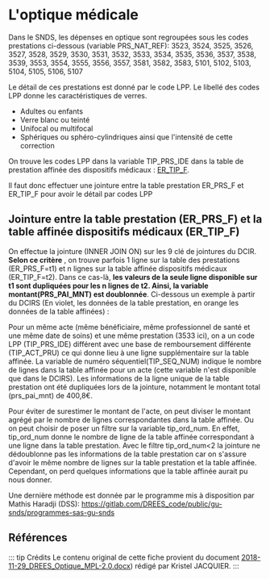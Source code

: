 # L'optique médicale

Dans le SNDS, les dépenses en optique sont regroupées sous les codes prestations ci-dessous (variable PRS_NAT_REF):
3523, 3524, 3525, 3526, 3527, 3528, 3529, 3530, 3531, 3532, 3533, 3534, 3535, 3536, 3537, 3538, 3539, 3553, 3554, 3555, 3556, 3557, 3581, 3582, 3583, 5101, 5102, 5103, 5104, 5105, 5106, 5107

Le détail de ces prestations est donné par le code LPP. 
Le libellé des codes LPP donne les caractéristiques de verres.
- Adultes ou enfants
- Verre blanc ou teinté
- Unifocal ou multifocal
- Sphériques ou sphéro-cylindriques ainsi que l'intensité de cette correction

On trouve les codes LPP dans la variable TIP_PRS_IDE dans la table de prestation affinée des dispositifs médicaux : [ER_TIP_F](../tables/DCIR/ER_TIP_F.md). 

Il faut donc effectuer une jointure entre la table prestation ER_PRS_F et ER_TIP_F pour avoir le détail par codes LPP

## Jointure entre la table prestation (ER\_PRS\_F) et la table affinée dispositifs médicaux (ER\_TIP\_F)

On effectue la jointure (INNER JOIN ON) sur les 9 clé de jointures du DCIR. **Selon ce critère** , on trouve parfois 1 ligne sur la table des prestations (ER_PRS_F=t1) et n lignes sur la table affinée dispositifs médicaux (ER_TIP_F=t2). Dans ce cas-là, **les valeurs de la seule ligne disponible sur t1 sont dupliquées pour les n lignes de t2. Ainsi, la variable montant(PRS_PAI_MNT) est doublonnée**. Ci-dessous un exemple à partir du DCIRS (En violet, les données de la table prestation, en orange les données de la table affinées) :


Pour un même acte (même bénéficiaire, même professionnel de santé et une même date de soins) et une même prestation (3533 ici), on a un code LPP (TIP_PRS_IDE) différent avec une base de remboursement différente (TIP_ACT_PRU) ce qui donne lieu à une ligne supplémentaire sur la table affinée. La variable de numéro séquentiel(TIP_SEQ_NUM) indique le nombre de lignes dans la table affinée pour un acte (cette variable n'est disponible que dans le DCIRS). Les informations de la ligne unique de la table prestation ont été dupliquées lors de la jointure, notamment le montant total (prs_pai_mnt) de 400,8€.

Pour éviter de surestimer le montant de l'acte, on peut diviser le montant agrégé par le nombre de lignes correspondantes dans la table affinée. 
Ou on peut choisir de poser un filtre sur la variable tip_ord_num. En effet, tip_ord_num donne le nombre de ligne de la table affinée correspondant à une ligne dans la table prestation. 
Avec le filtre tip_ord_num<2 la jointure ne dédoublonne pas les informations de la table prestation car on s'assure d'avoir le même nombre de lignes sur la table prestation et la table affinée. 
Cependant, on perd quelques informations que la table affinée aurait pu nous donner.

Une dernière méthode est donnée par le programme mis à disposition par Mathis Haradji (DSS):
https://gitlab.com/DREES_code/public/gu-snds/programmes-sas-gu-snds

## Références

::: tip Crédits
Le contenu original de cette fiche provient du document [2018-11-29_DREES_Optique_MPL-2.0.docx](../files/DREES/2018-11-29_DREES_Optique_MPL-2.0.docx)) rédigé par Kristel JACQUIER.
:::
